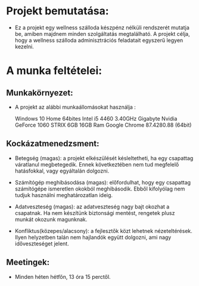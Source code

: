# Projekt bemutatása:

- Ez a projekt egy wellness szálloda készpénz nélküli rendszerét mutatja be, amiben majdnem minden szolgáltatás megtalálható. A projekt célja, hogy a wellness szálloda adminisztrációs feladatait egyszerű legyen kezelni.

# A munka feltételei:

## Munkakörnyezet:

- A projekt az alábbi munkaállomásokat használja :

  Windows 10 Home 64bites
  Intel i5 4460 3.40GHz
  Gigabyte Nvidia GeForce 1060 STRIX 6GB
  16GB Ram
  Google Chrome 87.4280.88 (64bit)

## Kockázatmenedzsment:

  - Betegség (magas): a projekt elkészülését késleltetheti, ha egy csapattag váratlanul megbetegedik. Ennek következtében nem tud megfelelő hatásfokkal, vagy egyáltalán dolgozni.
  
  - Számítógép meghibásodása (magas): előfordulhat, hogy egy csapattag számítógépe ismeretlen okokból meghibásodik. Ebből kifolyólag nem tudjuk használni meghatározatlan ideig.
  
  - Adatveszteség (magas): az adatveszteség nagy bajt okozhat a csapatnak. Ha nem készítünk biztonsági mentést, rengetek plusz munkát okozunk magunknak.
  
  - Konfliktus(közepes/alacsony): a fejlesztők közt lehetnek nézeteltérések. Ilyen helyzetben talán nem hajlandók együtt dolgozni, ami nagy időveszteséget jelent.

## Meetingek:

- Minden héten hétfőn, 13 óra 15 perctől. 

